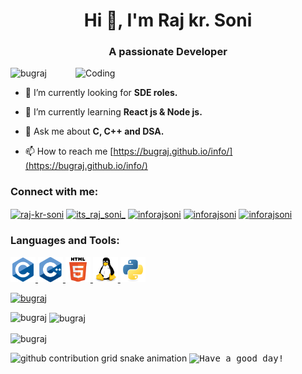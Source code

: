 <h1 align="center">Hi 👋, I'm Raj kr. Soni</h1>
<h3 align="center">A passionate Developer</h3>
<img align="right" alt="Coding" width="400" src="https://media3.giphy.com/media/bGgsc5mWoryfgKBx1u/giphy.gif?cid=ecf05e47v39aaou60acsq7157dihquw6rurm7xvdddjh56s4&rid=giphy.gif&ct=g">

<p align="left"> <img src="https://komarev.com/ghpvc/?username=bugraj&label=Profile%20views&color=0e75b6&style=flat" alt="bugraj" /> </p>

- 🌱 I’m currently looking for  **SDE roles.**

- 🌱 I’m currently learning **React js & Node js.**

- 💬 Ask me about **C, C++ and DSA.**

-  📫 How to reach me [https://bugraj.github.io/info/](https://bugraj.github.io/info/)



<h3 align="left">Connect with me:</h3>
<p align="left">
<a href="https://linkedin.com/in/raj-kr-soni" target="blank"><img align="center" src="https://raw.githubusercontent.com/rahuldkjain/github-profile-readme-generator/master/src/images/icons/Social/linked-in-alt.svg" alt="raj-kr-soni" height="30" width="40" /></a>
<a href="https://instagram.com/its_raj_soni_" target="blank"><img align="center" src="https://raw.githubusercontent.com/rahuldkjain/github-profile-readme-generator/master/src/images/icons/Social/instagram.svg" alt="its_raj_soni_" height="30" width="40" /></a>
<a href="https://www.leetcode.com/inforajsoni" target="blank"><img align="center" src="https://raw.githubusercontent.com/rahuldkjain/github-profile-readme-generator/master/src/images/icons/Social/leet-code.svg" alt="inforajsoni" height="30" width="40" /></a>
<a href="https://auth.geeksforgeeks.org/user/inforajsoni" target="blank"><img align="center" src="https://raw.githubusercontent.com/rahuldkjain/github-profile-readme-generator/master/src/images/icons/Social/geeks-for-geeks.svg" alt="inforajsoni" height="30" width="40" /></a>
  <a href="https://www.hackerrank.com/inforajsoni" target="blank"><img align="center" src="https://raw.githubusercontent.com/rahuldkjain/github-profile-readme-generator/master/src/images/icons/Social/hackerrank.svg" alt="inforajsoni" height="30" width="40" /></a>
</p>





<h3 align="left">Languages and Tools:</h3>
<p align="left">  <a href="https://www.cprogramming.com/" target="_blank" rel="noreferrer"> <img src="https://raw.githubusercontent.com/devicons/devicon/master/icons/c/c-original.svg" alt="c" width="40" height="40"/> </a> <a href="https://www.w3schools.com/cpp/" target="_blank" rel="noreferrer"> <img src="https://raw.githubusercontent.com/devicons/devicon/master/icons/cplusplus/cplusplus-original.svg" alt="cplusplus" width="40" height="40"/> </a> <a href="https://www.w3.org/html/" target="_blank" rel="noreferrer"> <img src="https://raw.githubusercontent.com/devicons/devicon/master/icons/html5/html5-original-wordmark.svg" alt="html5" width="40" height="40"/> </a> <a href="https://www.linux.org/" target="_blank" rel="noreferrer"> <img src="https://raw.githubusercontent.com/devicons/devicon/master/icons/linux/linux-original.svg" alt="linux" width="40" height="40"/> </a> <a href="https://www.python.org" target="_blank" rel="noreferrer"> <img src="https://raw.githubusercontent.com/devicons/devicon/master/icons/python/python-original.svg" alt="python" width="40" height="40"/> </a> </p>

<p align="left"> <a href="https://github.com/bugraj r/github-profile-trophy"><img src="https://github-profile-trophy.vercel.app/?username=bugraj&layout=compact&theme=monokai&row=1&column=7" alt="bugraj" /></a> </p>


<p><img align="left" src="https://github-readme-stats.vercel.app/api/top-langs?username=bugraj&show_icons=true&locale=en&layout=compact&theme=monokai" alt="bugraj" /></p>

<p>&nbsp;<img align="center" src="https://github-readme-stats.vercel.app/api?username=bugraj&show_icons=true&locale=en&theme=monokai" alt="bugraj" /></p>

<p><img align="center" src="https://github-readme-streak-stats.herokuapp.com/?user=bugraj&theme=monokai" alt="bugraj" /></p>

<picture>
  <source media="(prefers-color-scheme: dark)" srcset="https://raw.githubusercontent.com/bugraj/bugraj/output/github-contribution-grid-snake-dark.svg">
  <source media="(prefers-color-scheme: light)" srcset="https://raw.githubusercontent.com/bugraj/bugraj/output/github-contribution-grid-snake.svg">
  <img alt="github contribution grid snake animation" src="https://raw.githubusercontent.com/bugraj/bugraj/output/github-contribution-grid-snake.svg">
</picture>

<samp>
 <img height="120" alt="Have a good day!" width="100%" src="https://raw.githubusercontent.com/BrunnerLivio/brunnerlivio/master/images/marquee.svg" />
  </samp>
